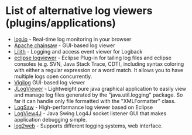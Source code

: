 # List of alternative log viewers (plugins/applications) #

  * [log.io](http://logio.org/)  - Real-time log monitoring in your browser
  * [Apache chainsaw](https://logging.apache.org/chainsaw) - GUI-based log viewer
  * [Lilith](http://lilith.huxhorn.de/) - Logging and access event viewer for Logback
  * [eclipse logviewer](https://anb0s.github.io/LogViewer/) - Eclipse Plug-in for tailing log files and eclipse consoles (e.g. SVN, Java Stack Trace, CDT), including syntax coloring with either a regular expression or a word match. It allows you to have multiple logs open concurrently.
  * [Vigilog](http://vigilog.sourceforge.net/index.html) GUI-based log viewer
  * [JLogViewer](http://sourceforge.net/projects/jlogviewer/) - Lightweight pure java graphical application to easily view and  manage log files generated by  the "java.util.logging" package. So far it can handle only file formatted with the "XMLFormatter" class.
  * [LogSaw](http://logsaw.sourceforge.net/) - High-performance log viewer based on Eclipse
  * [LogView4J](http://logview4j.sourceforge.net/) - Java Swing Log4J socket listener GUI that makes application debugging simple.
  * [log2web](http://log2web.sourceforge.net/index.html) - Supports different logging systems, web interface.